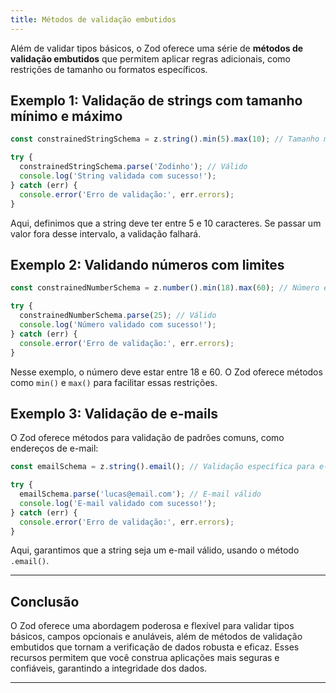 ```yaml
---
title: Métodos de validação embutidos
---
```


Além de validar tipos básicos, o Zod oferece uma série de **métodos de validação embutidos** que permitem aplicar regras adicionais, como restrições de tamanho ou formatos específicos.

## Exemplo 1: Validação de strings com tamanho mínimo e máximo

```ts
const constrainedStringSchema = z.string().min(5).max(10); // Tamanho mínimo de 5 e máximo de 10 caracteres

try {
  constrainedStringSchema.parse('Zodinho'); // Válido
  console.log('String validada com sucesso!');
} catch (err) {
  console.error('Erro de validação:', err.errors);
}
```

Aqui, definimos que a string deve ter entre 5 e 10 caracteres. Se passar um valor fora desse intervalo, a validação falhará.

## Exemplo 2: Validando números com limites

```ts
const constrainedNumberSchema = z.number().min(18).max(60); // Número entre 18 e 60

try {
  constrainedNumberSchema.parse(25); // Válido
  console.log('Número validado com sucesso!');
} catch (err) {
  console.error('Erro de validação:', err.errors);
}
```

Nesse exemplo, o número deve estar entre 18 e 60. O Zod oferece métodos como `min()` e `max()` para facilitar essas restrições.

## Exemplo 3: Validação de e-mails

O Zod oferece métodos para validação de padrões comuns, como endereços de e-mail:

```ts
const emailSchema = z.string().email(); // Validação específica para e-mails

try {
  emailSchema.parse('lucas@email.com'); // E-mail válido
  console.log('E-mail validado com sucesso!');
} catch (err) {
  console.error('Erro de validação:', err.errors);
}
```

Aqui, garantimos que a string seja um e-mail válido, usando o método `.email()`.

---

## Conclusão

O Zod oferece uma abordagem poderosa e flexível para validar tipos básicos, campos opcionais e anuláveis, além de métodos de validação embutidos que tornam a verificação de dados robusta e eficaz. Esses recursos permitem que você construa aplicações mais seguras e confiáveis, garantindo a integridade dos dados.

---
